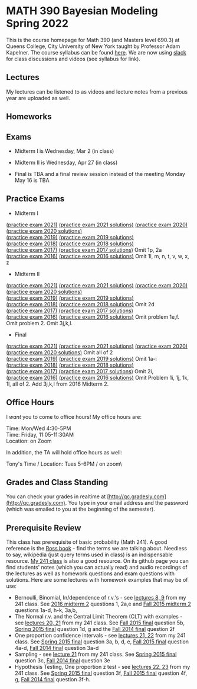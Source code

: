 # MATH 390 Bayesian Modeling Spring 2022

This is the course homepage for Math 390 (and Masters level 690.3) at Queens College, City University of New York taught by Professor Adam Kapelner. The course syllabus can be found [here](https://github.com/kapelner/QC_Math_390_Spring_2022/blob/master/syllabus/syllabus.pdf). We are now using [slack](https://slack.com/) for class discussions and videos (see syllabus for link).

## Lectures

My lectures can be listened to as videos and lecture notes from a previous year are uploaded as well.

<!--
* Lecture 23 video on slack [(Prof)](https://github.com/kapelner/QC_Math_390_Spring_2022/blob/master/lectures/lec23kap.pdf) [(Antonio DAlessandro)](https://github.com/adalessandro36/QC_Math_390_Spring_2022/blob/main/lectures/lec23dalessandro.pdf)
* Lecture 22 video on slack [(Prof)](https://github.com/kapelner/QC_Math_390_Spring_2022/blob/master/lectures/lec22kap.pdf) [(Antonio DAlessandro)](https://github.com/adalessandro36/QC_Math_390_Spring_2022/blob/main/lectures/lec22dalessandro.pdf)
* Lecture 21 video on slack [(Prof)](https://github.com/kapelner/QC_Math_390_Spring_2022/blob/master/lectures/lec21kap.pdf) [(Mamataz Rubab)](https://github.com/rubab03/QC_Math_390_Spring_2022/blob/main/lectures/lec21rubab.pdf) [(Antonio DAlessandro)](https://github.com/adalessandro36/QC_Math_390_Spring_2022/blob/main/lectures/lec21dalessandro.pdf)
* Lecture 20 video on slack [(Prof)](https://github.com/kapelner/QC_Math_390_Spring_2022/blob/master/lectures/lec20kap.pdf) [(Mamataz Rubab)](https://github.com/rubab03/QC_Math_390_Spring_2022/blob/main/lectures/lec20rubab.pdf) [(Antonio DAlessandro)](https://github.com/adalessandro36/QC_Math_390_Spring_2022/blob/main/lectures/lec20dalessandro.pdf)
* Review 2 video on slack [(Prof)](https://github.com/kapelner/QC_Math_390_Spring_2022/blob/master/lectures/review2.pdf)
* Lecture 19 video on slack [(Prof)](https://github.com/kapelner/QC_Math_390_Spring_2022/blob/master/lectures/lec19kap.pdf) [(Mamataz Rubab)](https://github.com/rubab03/QC_Math_390_Spring_2022/blob/main/lectures/lec19rubab.pdf) [(Antonio DAlessandro)](https://github.com/adalessandro36/QC_Math_390_Spring_2022/blob/main/lectures/lec19dalessandro.pdf)
* Lecture 18 video on slack [(Prof)](https://github.com/kapelner/QC_Math_390_Spring_2022/blob/master/lectures/lec18kap.pdf) [(Mamataz Rubab)](https://github.com/rubab03/QC_Math_390_Spring_2022/blob/main/lectures/lec18rubab.pdf) [(Antonio DAlessandro)](https://github.com/adalessandro36/QC_Math_390_Spring_2022/blob/main/lectures/lec18dalessandro.pdf)
* Lecture 17 video on slack [(Prof)](https://github.com/kapelner/QC_Math_390_Spring_2022/blob/master/lectures/lec17kap.pdf) [(Mamataz Rubab)](https://github.com/rubab03/QC_Math_390_Spring_2022/blob/main/lectures/lec17rubab.pdf) [(Antonio DAlessandro)](https://github.com/adalessandro36/QC_Math_390_Spring_2022/blob/main/lectures/lec17dalessandro.pdf) [(Seonhwa Cho)](https://github.com/seonhwacho18/QC_Math_390_Spring_2022/blob/main/lectures/lec17cho.pdf) [(Amir ElTabakh)](https://github.com/sfnxboy/QC_Math_390_Spring_2022/blob/main/lectures/341_Lec17.pdf)
* Lecture 16 video on slack [(Prof)](https://github.com/kapelner/QC_Math_390_Spring_2022/blob/master/lectures/lec16kap.pdf) [(Mamataz Rubab)](https://github.com/rubab03/QC_Math_390_Spring_2022/blob/main/lectures/lec16rubab.pdf) [(Antonio DAlessandro)](https://github.com/adalessandro36/QC_Math_390_Spring_2022/blob/main/lectures/lec16dalessandro.pdf) [(Seonhwa Cho)](https://github.com/seonhwacho18/QC_Math_390_Spring_2022/blob/main/lectures/lec16cho.pdf) [(Amir ElTabakh)](https://github.com/sfnxboy/QC_Math_390_Spring_2022/blob/main/lectures/341_Lec16.pdf)[(Shoara Chowdhury)](https://github.com/shoarachow/QC_Math_390_Spring_2022/blob/main/lectures/lect16ma341.pdf)
* Lecture 15 video on slack [(Prof)](https://github.com/kapelner/QC_Math_390_Spring_2022/blob/master/lectures/lec15kap.pdf) [(Antonio DAlessandro)](https://github.com/adalessandro36/QC_Math_390_Spring_2022/blob/main/lectures/lec15dalessandro.pdf) [(Kennly Weerasinghe)](https://github.com/wskennly/QC_Math_390_Spring_2022/blob/main/lectures/lec15weerasinghe.pdf) [(Mamataz Rubab)](https://github.com/rubab03/QC_Math_390_Spring_2022/blob/main/lectures/lec15rubab.pdf) [(Seonhwa Cho)](https://github.com/seonhwacho18/QC_Math_390_Spring_2022/blob/main/lectures/lec15cho.pdf)[(Shoara Chowdhury)](https://github.com/shoarachow/QC_Math_390_Spring_2022/blob/main/lectures/lect15ma341.pdf)
* Lecture 14 video on slack [(Prof)](https://github.com/kapelner/QC_Math_390_Spring_2022/blob/master/lectures/lec14kap.pdf) [(Mamataz Rubab)](https://github.com/rubab03/QC_Math_390_Spring_2022/blob/main/lectures/lec14rubab.pdf) [(Antonio DAlessandro)](https://github.com/adalessandro36/QC_Math_390_Spring_2022/blob/main/lectures/lec14dalessandro.pdf) [(Seonhwa Cho)](https://github.com/seonhwacho18/QC_Math_390_Spring_2022/blob/main/lectures/lec14cho.pdf) [(Kennly Weerasinghe)](https://github.com/wskennly/QC_Math_390_Spring_2022/blob/main/lectures/lec14weerasinghe.pdf)[(Shoara Chowdhury)](https://github.com/shoarachow/QC_Math_390_Spring_2022/blob/main/lectures/lect14ma341.pdf)
* Lecture 13 video on slack [(Prof)](https://github.com/kapelner/QC_Math_390_Spring_2022/blob/master/lectures/lec13kap.pdf) [(Mamataz Rubab)](https://github.com/rubab03/QC_Math_390_Spring_2022/blob/main/lectures/lec13rubab.pdf) [(Antonio DAlessandro)](https://github.com/adalessandro36/QC_Math_390_Spring_2022/blob/main/lectures/lec13dalessandro.pdf) [(Kennly Weerasinghe)](https://github.com/wskennly/QC_Math_390_Spring_2022/blob/main/lectures/lec13weerasinghe.pdf)[(Shoara Chowdhury)](https://github.com/shoarachow/QC_Math_390_Spring_2022/blob/main/lectures/lect13ma341.pdf)
* Lecture 12 video on slack [(Prof)](https://github.com/kapelner/QC_Math_390_Spring_2022/blob/master/lectures/lec12kap.pdf) [(Mamataz Rubab)](https://github.com/rubab03/QC_Math_390_Spring_2022/blob/main/lectures/lec12rubab.pdf) [(Antonio DAlessandro)](https://github.com/adalessandro36/QC_Math_390_Spring_2022/blob/main/lectures/lec12dalessandro.pdf)[(Shoara Chowdhury)](https://github.com/shoarachow/QC_Math_390_Spring_2022/blob/main/lectures/lect12ma341.pdf)
* Lecture 11 video on slack [(Prof)](https://github.com/kapelner/QC_Math_390_Spring_2022/blob/master/lectures/lec11kap.pdf) [(Kennly Weerasinghe)](https://github.com/wskennly/QC_Math_390_Spring_2022/blob/main/lectures/lec11weerasinghe.pdf) [(Mamataz Rubab)](https://github.com/rubab03/QC_Math_390_Spring_2022/blob/main/lectures/lec11rubab.pdf) [(Antonio DAlessandro)](https://github.com/adalessandro36/QC_Math_390_Spring_2022/blob/main/lectures/lec11dalessandro.pdf) [(Andrew Claros)](https://github.com/ajclaros/QC_Math_390_Spring_2022/blob/lec10lec11/lectures/lec11claros.pdf)[( Shoara Chowdhury)](https://github.com/shoarachow/QC_Math_390_Spring_2022/blob/main/lectures/lect11ma341.pdf)
* Lecture 10 video on slack [(Prof)](https://github.com/kapelner/QC_Math_390_Spring_2022/blob/master/lectures/lec10kap.pdf) [(Antonio DAlessandro)](https://github.com/adalessandro36/QC_Math_390_Spring_2022/blob/main/lectures/lec10dalessandro.pdf) [(Amir ElTabakh)](https://github.com/sfnxboy/QC_Math_390_Spring_2022/blob/main/lectures/341_Lec10.pdf) [(Kennly Weerasinghe)](https://github.com/wskennly/QC_Math_390_Spring_2022/blob/main/lectures/lec10weerasinghe.pdf) [(Mamataz Rubab)](https://github.com/rubab03/QC_Math_390_Spring_2022/blob/main/lectures/lec10rubab.pdf) [(Seonhwa Cho)](https://github.com/seonhwacho18/QC_Math_390_Spring_2022/blob/main/lectures/lec10cho.pdf) [(Andrew Claros)](https://github.com/ajclaros/QC_Math_390_Spring_2022/blob/lec10lec11/lectures/lec10claros.pdf) [(Shoara Chowdhury)](https://github.com/shoarachow/QC_Math_390_Spring_2022/blob/main/lectures/lecture10ma341.pdf)
* Review 1 video on slack [(Prof)](https://github.com/kapelner/QC_Math_390_Spring_2022/blob/master/lectures/review1.pdf)
* Lecture 9 video on slack [(Prof)](https://github.com/kapelner/QC_Math_390_Spring_2022/blob/master/lectures/lec09kap.pdf) [(Kennly Weerasinghe)](https://github.com/wskennly/QC_Math_390_Spring_2022/blob/main/lectures/lec09weerasinghe.pdf) [(Antonio DAlessandro)](https://github.com/adalessandro36/QC_Math_390_Spring_2022/blob/main/lectures/lec09dalessandro.pdf) [(Amir ElTabakh)](https://github.com/sfnxboy/QC_Math_390_Spring_2022/blob/main/lectures/341_Lec_9.pdf) [(Shoara Chowdhury)](https://github.com/shoarachow/QC_Math_390_Spring_2022/blob/main/lectures/lecture9ma341.pdf)
* Lecture 8 video on slack [(Prof)](https://github.com/kapelner/QC_Math_390_Spring_2022/blob/master/lectures/lec08kap.pdf) [(Amir ElTabakh)](https://github.com/sfnxboy/QC_Math_390_Spring_2022/blob/main/lectures/341_Lec8.pdf) [(Antonio DAlessandro)](https://github.com/adalessandro36/QC_Math_390_Spring_2022/blob/main/lectures/lec08dalessandro.pdf) [(Kennly Weerasinghe)](https://github.com/wskennly/QC_Math_390_Spring_2022/blob/main/lectures/lec08weerasinghe.pdf) [(Seonhwa Cho)](https://github.com/seonhwacho18/QC_Math_390_Spring_2022/blob/main/lectures/lec08cho.pdf) [(Shoara Chowdhury)](https://github.com/shoarachow/QC_Math_390_Spring_2022/blob/main/lectures/lecture8ma341.pdf)
* Lecture 7 video on slack [(Prof)](https://github.com/kapelner/QC_Math_390_Spring_2022/blob/master/lectures/lec07kap.pdf) [(Kennly Weerasinghe)](https://github.com/wskennly/QC_Math_390_Spring_2022/blob/main/lectures/lec07weerasinghe.pdf) [(Antonio DAlessandro)](https://github.com/adalessandro36/QC_Math_390_Spring_2022/blob/main/lectures/lec07dalessandro.pdf) [(Amir ElTabakh)](https://github.com/sfnxboy/QC_Math_390_Spring_2022/blob/main/lectures/341_Lec7.pdf) [(Shoara Chowdhury)](https://github.com/shoarachow/QC_Math_390_Spring_2022/blob/main/lectures/lecture7ma341.pdf)
* Lecture 6 video on slack [(Prof)](https://github.com/kapelner/QC_Math_390_Spring_2022/blob/master/lectures/lec06kap.pdf) [(Kennly Weerasinghe)](https://github.com/wskennly/QC_Math_390_Spring_2022/blob/main/lectures/lec06weerasinghe.pdf) [(Antonio DAlessandro)](https://github.com/adalessandro36/QC_Math_390_Spring_2022/blob/main/lectures/lec06dalessandro.pdf) [(Amir ElTabakh)](https://github.com/sfnxboy/QC_Math_390_Spring_2022/blob/main/lectures/341_Lec6.pdf) [(Shoara Chowdhury)](https://github.com/shoarachow/QC_Math_390_Spring_2022/blob/main/lectures/lecture6%20ma341.pdf)
* Lecture 5 video on slack [(Prof)](https://github.com/kapelner/QC_Math_390_Spring_2022/blob/master/lectures/lec05kap.pdf) [(Antonio DAlessandro)](https://github.com/adalessandro36/QC_Math_390_Spring_2022/blob/main/lectures/lec05dalessandro.pdf) [(Kennly Weerasinghe)](https://github.com/wskennly/QC_Math_390_Spring_2022/blob/main/lectures/lec05weerasinghe.pdf) [(Amir ElTabakh)](https://github.com/sfnxboy/QC_Math_390_Spring_2022/blob/main/lectures/341_Lec5.pdf) [(Shoara Chowdhury)](https://github.com/shoarachow/QC_Math_390_Spring_2022/blob/main/lectures/lecture5%20ma341.pdf)
* Lecture 4 video on slack [(Prof)](https://github.com/kapelner/QC_Math_390_Spring_2022/blob/master/lectures/lec04kap.pdf) [(Kennly Weerasinghe)](https://github.com/wskennly/QC_Math_390_Spring_2022/blob/main/lectures/lec04weerasinghe.pdf) [(Amir ElTabakh)](https://github.com/sfnxboy/QC_Math_390_Spring_2022/blob/main/lectures/341_lec04ElTabakh.pdf)[(shoara Chowdhury)](https://github.com/shoarachow/QC_Math_390_Spring_2022/blob/main/lectures/lecture4.pdf)
* Lecture 3 video on slack [(Prof)](https://github.com/kapelner/QC_Math_390_Spring_2022/blob/master/lectures/lec03kap.pdf) [(Amir ElTabakh)](https://github.com/sfnxboy/QC_Math_390_Spring_2022/blob/main/lectures/lec03ElTabakh.pdf) [(Kennly Weerasinghe)](https://github.com/wskennly/QC_Math_390_Spring_2022/blob/main/lectures/lec03weerasinghe.pdf) [(Shoara Chowdhury)](https://github.com/shoarachow/QC_Math_390_Spring_2022/blob/main/lectures/lect3.pdf)
* Lecture 2 video on slack [(Prof)](https://github.com/kapelner/QC_Math_390_Spring_2022/blob/master/lectures/lec02kap.pdf) [(Amir ElTabakh)](https://github.com/sfnxboy/QC_Math_390_Spring_2022/blob/main/lectures/lec02ElTabakh.pdf) [(Shoara Chowdhury)](https://github.com/shoarachow/QC_Math_390_Spring_2022/blob/main/lectures/lec2.pdf)
* Lecture 1 video on slack [(Prof)](https://github.com/kapelner/QC_Math_390_Spring_2022/blob/master/lectures/lec01kap.pdf) [(Amir ElTabakh)](https://github.com/sfnxboy/QC_Math_390_Spring_2022/blob/main/lectures/lec01ElTabakh.pdf)[(Shoara Chowdhury)](https://github.com/shoarachow/QC_Math_390_Spring_2022/blob/main/lectures/lecture1.pdf)-->

## Homeworks

<!--
* Homework 8 [(download)](https://github.com/kapelner/QC_Math_390_Spring_2022/blob/master/homeworks/hw08/hw08.pdf?raw=true) [(view)](https://github.com/kapelner/QC_Math_390_Spring_2022/blob/master/homeworks/hw08/hw08.pdf) (due 5/19)
* Homework 7 [(download)](https://github.com/kapelner/QC_Math_390_Spring_2022/blob/master/homeworks/hw07/hw07.pdf?raw=true) [(view)](https://github.com/kapelner/QC_Math_390_Spring_2022/blob/master/homeworks/hw07/hw07.pdf) (NOT DUE)
* Homework 6 [(download)](https://github.com/kapelner/QC_Math_390_Spring_2022/blob/master/homeworks/hw06/hw06.pdf?raw=true) [(view)](https://github.com/kapelner/QC_Math_390_Spring_2022/blob/master/homeworks/hw06/hw06.pdf) (due 4/26)
* Homework 5 [(download)](https://github.com/kapelner/QC_Math_390_Spring_2022/blob/master/homeworks/hw05/hw05.pdf?raw=true) [(view)](https://github.com/kapelner/QC_Math_390_Spring_2022/blob/master/homeworks/hw05/hw05.pdf) (due 4/18)
* Homework 4 [(download)](https://github.com/kapelner/QC_Math_390_Spring_2022/blob/master/homeworks/hw04/hw04.pdf?raw=true) [(view)](https://github.com/kapelner/QC_Math_390_Spring_2022/blob/master/homeworks/hw04/hw04.pdf) (due 4/11)
* Homework 3 [(download)](https://github.com/kapelner/QC_Math_390_Spring_2022/blob/master/homeworks/hw03/hw03.pdf?raw=true) [(view)](https://github.com/kapelner/QC_Math_390_Spring_2022/blob/master/homeworks/hw03/hw03.pdf) (due 3/21)
* Homework 2 [(download)](https://github.com/kapelner/QC_Math_390_Spring_2022/blob/master/homeworks/hw02/hw02.pdf?raw=true) [(view)](https://github.com/kapelner/QC_Math_390_Spring_2022/blob/master/homeworks/hw02/hw02.pdf) (due 2/28)
* Homework 1 [(download)](https://github.com/kapelner/QC_Math_390_Spring_2022/blob/master/homeworks/hw01/hw01.pdf?raw=true) [(view)](https://github.com/kapelner/QC_Math_390_Spring_2022/blob/master/homeworks/hw01/hw01.pdf) (due 2/12)-->


## Exams

* Midterm I is Wednesday, Mar 2 (in class)

* Midterm II is Wednesday, Apr 27 (in class) 

* Final is TBA and a final review session instead of the meeting Monday May 16 is TBA

## Practice Exams

* Midterm I

[(practice exam 2021)](https://github.com/kapelner/QC_Math_341_Spring_2021/blob/master/exams/midterm1/midterm1.pdf) [(practice exam 2021 solutions)](https://github.com/kapelner/QC_Math_341_Spring_2021/blob/master/exams/midterm1/midterm1_solutions.pdf)
[(practice exam 2020)](https://github.com/kapelner/QC_Math_341_Spring_2020/blob/master/exams/midterm1/midterm1.pdf) [(practice exam 2020 solutions)](https://github.com/kapelner/QC_Math_341_Spring_2020/blob/master/exams/midterm1/midterm1_solutions.pdf)\
[(practice exam 2019)](https://github.com/kapelner/QC_Math_341_Spring_2019/blob/master/exams/midterm1/midterm1.pdf) [(practice exam 2019 solutions)](https://github.com/kapelner/QC_Math_341_Spring_2019/blob/master/exams/midterm1/midterm1_solutions.pdf)\
[(practice exam 2018)](https://github.com/kapelner/QC_Math_341_Spring_2018/blob/master/exams/midterm1/midterm1.pdf) [(practice exam 2018 solutions)](https://github.com/kapelner/QC_Math_341_Spring_2018/blob/master/exams/midterm1/midterm1_solutions.pdf)\
[(practice exam 2017)](https://github.com/kapelner/QC_Math_341_Spring_2017/blob/master/exams/midterm1/midterm1.pdf) [(practice exam 2017 solutions)](https://github.com/kapelner/QC_Math_341_Spring_2017/blob/master/exams/midterm1/midterm1_solutions.pdf) Omit 1p, 2a\
[(practice exam 2016)](https://github.com/kapelner/QC_Math_390.03-02_Spr_2016/blob/master/exams/midterm1/midterm1.pdf) [(practice exam 2016 solutions)](https://github.com/kapelner/QC_Math_390.03-02_Spr_2016/blob/master/exams/midterm1/midterm1_solutions.pdf) Omit 1l, m, n, t, v, w, x, z

* Midterm II

[(practice exam 2021)](https://github.com/kapelner/QC_Math_341_Spring_2021/blob/master/exams/midterm2/midterm2.pdf) [(practice exam 2021 solutions)](https://github.com/kapelner/QC_Math_341_Spring_2021/blob/master/exams/midterm2/midterm2_solutions.pdf)
[(practice exam 2020)](https://github.com/kapelner/QC_Math_341_Spring_2020/blob/master/exams/midterm2/midterm2.pdf) [(practice exam 2020 solutions)](https://github.com/kapelner/QC_Math_341_Spring_2020/blob/master/exams/midterm2/midterm2_solutions.pdf)\
[(practice exam 2019)](https://github.com/kapelner/QC_Math_341_Spring_2019/blob/master/exams/midterm2/midterm2.pdf) [(practice exam 2019 solutions)](https://github.com/kapelner/QC_Math_341_Spring_2019/blob/master/exams/midterm2/midterm2_solutions.pdf)\
[(practice exam 2018)](https://github.com/kapelner/QC_Math_341_Spring_2018/blob/master/exams/midterm2/midterm2.pdf) [(practice exam 2018 solutions)](https://github.com/kapelner/QC_Math_341_Spring_2018/blob/master/exams/midterm2/midterm2_solutions.pdf) Omit 2d\
[(practice exam 2017)](https://github.com/kapelner/QC_Math_341_Spring_2017/blob/master/exams/midterm2/midterm2.pdf) [(practice exam 2017 solutions)](https://github.com/kapelner/QC_Math_341_Spring_2017/blob/master/exams/midterm2/midterm2_solutions.pdf)\
[(practice exam 2016)](https://github.com/kapelner/QC_Math_390.03-02_Spr_2016/blob/master/exams/midterm2/midterm2.pdf) [(practice exam 2016 solutions)](https://github.com/kapelner/QC_Math_390.03-02_Spr_2016/blob/master/exams/midterm2/midterm2_solutions.pdf) Omit problem 1e,f. Omit problem 2. Omit 3j,k,l.

* Final

[(practice exam 2021)](https://github.com/kapelner/QC_Math_341_Spring_2021/blob/master/exams/final/final.pdf) [(practice exam 2021 solutions)](https://github.com/kapelner/QC_Math_341_Spring_2021/blob/master/exams/final/final_solutions.pdf)
[(practice exam 2020)](https://github.com/kapelner/QC_Math_341_Spring_2020/blob/master/exams/final/final.pdf) [(practice exam 2020 solutions)](https://github.com/kapelner/QC_Math_341_Spring_2020/blob/master/exams/final/final_solutions.pdf) Omit all of 2\
[(practice exam 2019)](https://github.com/kapelner/QC_Math_341_Spring_2019/blob/master/exams/final/final.pdf) [(practice exam 2019 solutions)](https://github.com/kapelner/QC_Math_341_Spring_2019/blob/master/exams/final/final_solutions.pdf) Omit 1a-i\
[(practice exam 2018)](https://github.com/kapelner/QC_Math_341_Spring_2018/blob/master/exams/final/final.pdf) [(practice exam 2018 solutions)](https://github.com/kapelner/QC_Math_341_Spring_2018/blob/master/exams/final/final_solutions.pdf)\
[(practice exam 2017)](https://github.com/kapelner/QC_Math_341_Spring_2017/blob/master/exams/final/final.pdf) [(practice exam 2017 solutions)](https://github.com/kapelner/QC_Math_341_Spring_2017/blob/master/exams/final/final_solutions.pdf) Omit 2i, \
[(practice exam 2016)](https://github.com/kapelner/QC_Math_390.03-02_Spr_2016/blob/master/exams/final/final.pdf) [(practice exam 2016 solutions)](https://github.com/kapelner/QC_Math_390.03-02_Spr_2016/blob/master/exams/final/final_solutions.pdf) Omit Problem 1i, 1j, 1k, 1l, all of 2. Add 3j,k,l from 2016 Midterm 2.

## Office Hours

I *want* you to come to office hours! My office hours are:

Time: Mon/Wed 4:30-5PM\
Time: Friday, 11:05-11:30AM\
Location: on Zoom

In addition, the TA will hold office hours as well:

Tony's Time / Location: Tues 5-6PM / on zoom\

## Grades and Class Standing

You can check your grades in realtime at [http://qc.gradesly.com](http://qc.gradesly.com). You type in your email address and the password (which was emailed to you at the beginning of the semester).


## Prerequisite Review

This class has prerequisite of basic probability (Math 241). A good reference is the [Ross book](https://www.amazon.com/First-Course-Probability-6th/dp/0130338516/ref=sr_1_6?ie=UTF8&qid=1504062810&sr=8-6&keywords=probability+ross) - find the terms we are talking about. Needless to say, wikipedia (just query terms used in class) is an indispensable resource. [My 241 class](https://github.com/kapelner/QC_Math_241_Fall_2016) is also a good resource. On its github page you can find students' notes (which you can actually read) and audio recordings of the lectures as well as homework questions and exam questions with solutions. Here are some lectures with homework examples that may be of use:

* Bernoulli, Binomial, In/dependence of r.v.'s - see [lectures 8, 9](https://github.com/kapelner/QC_Math_241_Fall_2016) from my 241 class. See [2016 midterm 2](https://github.com/kapelner/QC_Math_241_Fall_2016/blob/master/exams/midterm2/midterm2_solutions.pdf) questions 1, 2a,e and [Fall 2015 midterm 2](https://github.com/kapelner/QC_Math_241_Fall_2015/blob/master/exams/midterm2/midterm2_solutions.pdf) questions 1a-d, h-k, 3a,b, 
* The Normal r.v. and the Central Limit Theorem (CLT) with examples - see [lectures 20, 21](https://github.com/kapelner/QC_Math_241_Fall_2016) from my 241 class. See [Fall 2015 final](https://github.com/kapelner/QC_Math_241_Fall_2015/blob/master/exams/midterm2/midterm2_solutions.pdf) question 5b, [Spring 2015 final](https://github.com/kapelner/QC_Math_241_Spring_2015/blob/master/exams/final/final_solutions.pdf) question 1d, g and the [Fall 2014 final](https://github.com/kapelner/QC_Math_241_Fall_2014_15/blob/master/exams/final/final_solutions.pdf) question 2f
* One proportion confidence intervals - see [lectures 21, 22](https://github.com/kapelner/QC_Math_241_Fall_2016) from my 241 class. See [Spring 2015 final](https://github.com/kapelner/QC_Math_241_Spring_2015/blob/master/exams/final/final_solutions.pdf) question 3a, b, d, e, [Fall 2015 final](https://github.com/kapelner/QC_Math_241_Fall_2015/blob/master/exams/midterm2/midterm2_solutions.pdf) question 4a-d, [Fall 2014 final](https://github.com/kapelner/QC_Math_241_Fall_2014_15/blob/master/exams/final/final_solutions.pdf) question 3a-d
* Sampling - see [lecture 21](https://github.com/kapelner/QC_Math_241_Fall_2016) from my 241 class. See [Spring 2015 final](https://github.com/kapelner/QC_Math_241_Spring_2015/blob/master/exams/final/final_solutions.pdf) question 3c, [Fall 2014 final](https://github.com/kapelner/QC_Math_241_Fall_2014_15/blob/master/exams/final/final_solutions.pdf) question 3e
* Hypothesis Testing, One proportion z test - see [lectures 22, 23](https://github.com/kapelner/QC_Math_241_Fall_2016) from my 241 class. See [Spring 2015 final](https://github.com/kapelner/QC_Math_241_Spring_2015/blob/master/exams/final/final_solutions.pdf) question 3f, [Fall 2015 final](https://github.com/kapelner/QC_Math_241_Fall_2015/blob/master/exams/midterm2/midterm2_solutions.pdf) question 4f, g, [Fall 2014 final](https://github.com/kapelner/QC_Math_241_Fall_2014_15/blob/master/exams/final/final_solutions.pdf) question 3f-h.
